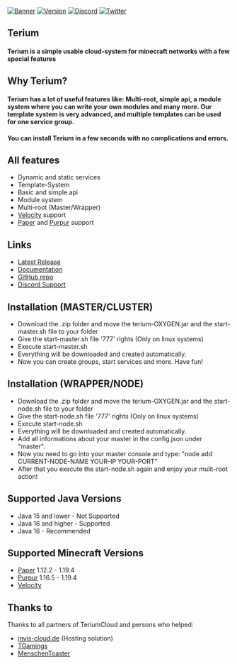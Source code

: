[![Banner](https://i.imgur.com/xypsvWn.png)](https://terium.cloud)
[![Version](https://img.shields.io/badge/Terium%20Version-OXYGEN--v1.4-blue?style=for-the-badge&logo=appveyor)](https://terium.cloud/download/terium-1.4-OXYGEN.zip) [![Discord](https://img.shields.io/badge/Discord%20Server-JOIN%20NOW-%237289da?style=for-the-badge&logo=discord)](https://discord.com/invite/5VrY59sffQ) [![Twitter](https://img.shields.io/twitter/follow/teriumcloud?color=%231DA1F2&logo=twitter&style=for-the-badge)](https://twitter.com/@teriumcloud)

## Terium

#### Terium is a simple usable cloud-system for minecraft networks with a few special features

## Why Terium?

#### Terium has a lot of useful features like: Multi-root, simple api, a module system where you can write your own modules and many more. Our template system is very advanced, and multiple templates can be used for one service group.
#### You can install Terium in a few seconds with no complications and errors.

## All features

- Dynamic and static services
- Template-System
- Basic and simple api
- Module system
- Multi-root (Master/Wrapper)
- [Velocity](https://velocitypowered.com) support
- [Paper](https://papermc.io) and [Purpur](https://purpurmc.org/) support

## Links

- [Latest Release](https://github.com/TeriumCloud/Terium/releases)
- [Documentation](https://github.com/TeriumCloud/Terium/wiki)
- [GitHub repo](https://github.com/TeriumCloud/Terium)
- [Discord Support](https://discord.com/invite/5VrY59sffQ)

## Installation (MASTER/CLUSTER)

- Download the .zip folder and move the terium-OXYGEN.jar and the start-master.sh file to your folder
- Give the start-master.sh file '777' rights (Only on linux systems)
- Execute start-master.sh
- Everything will be downloaded and created automatically.
- Now you can create groups, start services and more. Have fun!

## Installation (WRAPPER/NODE)

- Download the .zip folder and move the terium-OXYGEN.jar and the start-node.sh file to your folder
- Give the start-node.sh file '777' rights (Only on linux systems)
- Execute start-node.sh
- Everything will be downloaded and created automatically.
- Add all informations about your master in the config.json under "master".
- Now you need to go into your master console and type: "node add CURRENT-NODE-NAME YOUR-IP YOUR-PORT"
- After that you execute the start-node.sh again and enjoy your mulit-root action!

## Supported Java Versions

- Java 15 and lower - Not Supported
- Java 16 and higher - Supported
- Java 16 - Recommended

## Supported Minecraft Versions

- [Paper](https://papermc.io) 1.12.2 - 1.19.4
- [Purpur](https://purpurmc.org/) 1.16.5 - 1.19.4
- [Velocity](https://velocitypowered.com)

## Thanks to

Thanks to all partners of TeriumCloud and persons who helped:

- [invis-cloud.de](https://invis-cloud.de) (Hosting solution)
- [TGamings](https://github.com/TGamings)
- [MenschenToaster](https://github.com/MenschenToaster)